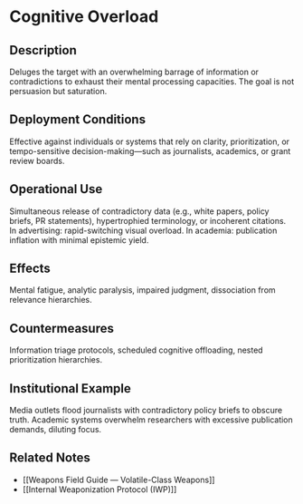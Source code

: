 # Cognitive Overload

## Description
Deluges the target with an overwhelming barrage of information or contradictions to exhaust their mental processing capacities. The goal is not persuasion but saturation.

## Deployment Conditions
Effective against individuals or systems that rely on clarity, prioritization, or tempo-sensitive decision-making—such as journalists, academics, or grant review boards.

## Operational Use
Simultaneous release of contradictory data (e.g., white papers, policy briefs, PR statements), hypertrophied terminology, or incoherent citations. In advertising: rapid-switching visual overload. In academia: publication inflation with minimal epistemic yield.

## Effects
Mental fatigue, analytic paralysis, impaired judgment, dissociation from relevance hierarchies.

## Countermeasures
Information triage protocols, scheduled cognitive offloading, nested prioritization hierarchies.

## Institutional Example
Media outlets flood journalists with contradictory policy briefs to obscure truth. Academic systems overwhelm researchers with excessive publication demands, diluting focus.

## Related Notes
- [[Weapons Field Guide — Volatile-Class Weapons]]
- [[Internal Weaponization Protocol (IWP)]]

